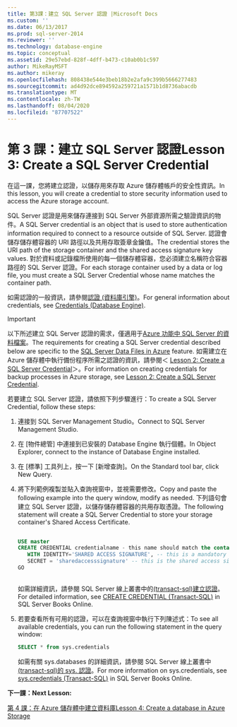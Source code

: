 ```yaml
---
title: 第3課：建立 SQL Server 認證 |Microsoft Docs
ms.custom: ''
ms.date: 06/13/2017
ms.prod: sql-server-2014
ms.reviewer: ''
ms.technology: database-engine
ms.topic: conceptual
ms.assetid: 29e57ebd-828f-4dff-b473-c10ab0b1c597
author: MikeRayMSFT
ms.author: mikeray
ms.openlocfilehash: 808438e544e3beb18b2e2afa9c399b5666277483
ms.sourcegitcommit: ad4d92dce894592a259721a1571b1d8736abacdb
ms.translationtype: MT
ms.contentlocale: zh-TW
ms.lasthandoff: 08/04/2020
ms.locfileid: "87707522"
---
```

# <a name="lesson-3-create-a-sql-server-credential"></a><span data-ttu-id="bf6d7-102">第 3 課：建立 SQL Server 認證</span><span class="sxs-lookup"><span data-stu-id="bf6d7-102">Lesson 3: Create a SQL Server Credential</span></span>
  <span data-ttu-id="bf6d7-103">在這一課，您將建立認證，以儲存用來存取 Azure 儲存體帳戶的安全性資訊。</span><span class="sxs-lookup"><span data-stu-id="bf6d7-103">In this lesson, you will create a credential to store security information used to access the Azure storage account.</span></span>  
  
 <span data-ttu-id="bf6d7-104">SQL Server 認證是用來儲存連接到 SQL Server 外部資源所需之驗證資訊的物件。</span><span class="sxs-lookup"><span data-stu-id="bf6d7-104">A SQL Server credential is an object that is used to store authentication information required to connect to a resource outside of SQL Server.</span></span> <span data-ttu-id="bf6d7-105">認證會儲存儲存體容器的 URI 路徑以及共用存取簽章金鑰值。</span><span class="sxs-lookup"><span data-stu-id="bf6d7-105">The credential stores the URI path of the storage container and the shared access signature key values.</span></span> <span data-ttu-id="bf6d7-106">對於資料或記錄檔所使用的每一個儲存體容器，您必須建立名稱符合容器路徑的 SQL Server 認證。</span><span class="sxs-lookup"><span data-stu-id="bf6d7-106">For each storage container used by a data or log file, you must create a SQL Server Credential whose name matches the container path.</span></span>  
  
 <span data-ttu-id="bf6d7-107">如需認證的一般資訊，請參閱[認證 &#40;資料庫引擎&#41;](security/authentication-access/credentials-database-engine.md)。</span><span class="sxs-lookup"><span data-stu-id="bf6d7-107">For general information about credentials, see [Credentials &#40;Database Engine&#41;](security/authentication-access/credentials-database-engine.md).</span></span>  
  
> [!IMPORTANT]  
>  <span data-ttu-id="bf6d7-108">以下所述建立 SQL Server 認證的需求，僅適用于[Azure 功能中 SQL Server 的資料檔案](databases/sql-server-data-files-in-microsoft-azure.md)。</span><span class="sxs-lookup"><span data-stu-id="bf6d7-108">The requirements for creating a SQL Server credential described below are specific to the [SQL Server Data Files in Azure](databases/sql-server-data-files-in-microsoft-azure.md) feature.</span></span> <span data-ttu-id="bf6d7-109">如需建立在 Azure 儲存體中執行備份程序所需之認證的資訊，請參閱＜ [Lesson 2: Create a SQL Server Credential](../tutorials/lesson-2-create-a-sql-server-credential.md)＞。</span><span class="sxs-lookup"><span data-stu-id="bf6d7-109">For information on creating credentials for backup processes in Azure storage, see [Lesson 2: Create a SQL Server Credential](../tutorials/lesson-2-create-a-sql-server-credential.md).</span></span>  
  
 <span data-ttu-id="bf6d7-110">若要建立 SQL Server 認證，請依照下列步驟進行：</span><span class="sxs-lookup"><span data-stu-id="bf6d7-110">To create a SQL Server Credential, follow these steps:</span></span>  
  
1.  <span data-ttu-id="bf6d7-111">連接到 SQL Server Management Studio。</span><span class="sxs-lookup"><span data-stu-id="bf6d7-111">Connect to SQL Server Management Studio.</span></span>  
  
2.  <span data-ttu-id="bf6d7-112">在 [物件總管] 中連接到已安裝的 Database Engine 執行個體。</span><span class="sxs-lookup"><span data-stu-id="bf6d7-112">In Object Explorer, connect to the instance of Database Engine installed.</span></span>  
  
3.  <span data-ttu-id="bf6d7-113">在 [標準] 工具列上，按一下 [新增查詢]。</span><span class="sxs-lookup"><span data-stu-id="bf6d7-113">On the Standard tool bar, click New Query.</span></span>  
  
4.  <span data-ttu-id="bf6d7-114">將下列範例複製並貼入查詢視窗中，並視需要修改。</span><span class="sxs-lookup"><span data-stu-id="bf6d7-114">Copy and paste the following example into the query window, modify as needed.</span></span> <span data-ttu-id="bf6d7-115">下列語句會建立 SQL Server 認證，以儲存儲存體容器的共用存取憑證。</span><span class="sxs-lookup"><span data-stu-id="bf6d7-115">The following statement will create a SQL Server Credential to store your storage container's Shared Access Certificate.</span></span>  
  
    ```sql  
  
    USE master  
    CREATE CREDENTIAL credentialname - this name should match the container path and it must start with https.   
       WITH IDENTITY='SHARED ACCESS SIGNATURE', -- this is a mandatory string and do not change it.   
       SECRET = 'sharedaccesssignature' -- this is the shared access signature key that you obtained in Lesson 2.   
    GO  
  
    ```  
  
     <span data-ttu-id="bf6d7-116">如需詳細資訊，請參閱 SQL Server 線上叢書中的[&#40;transact-sql&#41;建立認證](/sql/t-sql/statements/create-credential-transact-sql)。</span><span class="sxs-lookup"><span data-stu-id="bf6d7-116">For detailed information, see [CREATE CREDENTIAL &#40;Transact-SQL&#41;](/sql/t-sql/statements/create-credential-transact-sql) in SQL Server Books Online.</span></span>  
  
5.  <span data-ttu-id="bf6d7-117">若要查看所有可用的認證，可以在查詢視窗中執行下列陳述式：</span><span class="sxs-lookup"><span data-stu-id="bf6d7-117">To see all available credentials, you can run the following statement in the query window:</span></span>  
  
    ```sql  
    SELECT * from sys.credentials  
    ```  
  
     <span data-ttu-id="bf6d7-118">如需有關 sys.databases 的詳細資訊，請參閱 SQL Server 線上叢書中[&#40;transact-sql&#41;的 sys. 認證](/sql/relational-databases/system-catalog-views/sys-credentials-transact-sql)。</span><span class="sxs-lookup"><span data-stu-id="bf6d7-118">For more information on sys.credentials, see [sys.credentials &#40;Transact-SQL&#41;](/sql/relational-databases/system-catalog-views/sys-credentials-transact-sql) in SQL Server Books Online.</span></span>  
  
 <span data-ttu-id="bf6d7-119">**下一課：**</span><span class="sxs-lookup"><span data-stu-id="bf6d7-119">**Next Lesson:**</span></span>  
  
 [<span data-ttu-id="bf6d7-120">第 4 課：在 Azure 儲存體中建立資料庫</span><span class="sxs-lookup"><span data-stu-id="bf6d7-120">Lesson 4: Create a database in Azure Storage</span></span>](lesson-3-database-backup-to-url.md)  
  
  
